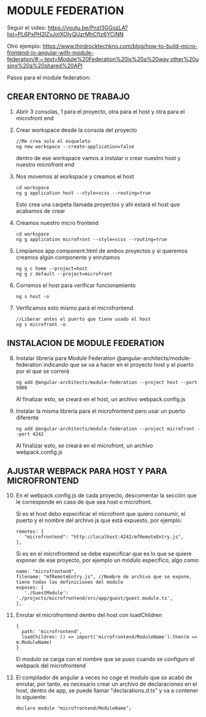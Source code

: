 # MODULE FEDERATION

Seguir el video: https://youtu.be/PnzI3GGozLA?list=PL6PxPH2IZvJoIXOIvQUzrMhCfIz6YCiNN

Otro ejemplo: https://www.thirdrocktechkno.com/blog/how-to-build-micro-frontend-in-angular-with-module-federation/#:~:text=Module%20Federation%20is%20a%20way,other%20using%20a%20shared%20API

Pasos para el module federation:

## CREAR ENTORNO DE TRABAJO

1. Abrir 3 consolas, 1 para el proyecto, otra para el host y otra para el microfront end

2. Crear workspace desde la consola del proyecto

   ```
   //Me crea solo el esqueleto
   ng new workspace --create-application=false
   ```

   dentro de ese workspace vamos a instalar o crear nuestro host y nuestro microfront end

3. Nos movemos al workspace y creamos el host

   ```
   cd workspace
   ng g application host --style=scss --routing=true
   ```

   Esto crea una carpeta llamada proyectos y ahí estará el host que acabamos de crear

4. Creamos nuestro micro frontend

   ```
   cd workspace
   ng g application microfront --style=scss --routing=true
   ```

5. Limpiamos app.component.html de ambos proyectos y si queremos creamos algún componente y enrutamos

   ```
   ng g c home --project=host
   ng g c default --project=microfront
   ```

6. Corremos el host para verificar funcionamiento

   ```
   ng s host -o
   ```

7. Verificamos esto mismo para el microfrontend
   ```
   //Liberar antes el puerto que tiene usado el host
   ng s microfront -o
   ```

## INSTALACION DE MODULE FEDERATION

8. Instalar librería para Module Federation @angular-architects/module-federation
   indicando que se va a hacer en el proyecto host y el puerto por el que se correrá

   ```
   ng add @angular-architects/module-federation --project host --port 5000
   ```

   Al finalizar esto, se creará en el host, un archivo webpack.config.js

9. Instalar la misma librería para el microfrontend pero usar un puerto diferente
   ```
   ng add @angular-architects/module-federation --project microfront --port 4242
   ```
   Al finalizar esto, se creará en el microfront, un archivo webpack.config.js

## AJUSTAR WEBPACK PARA HOST Y PARA MICROFRONTEND

10. En el webpack.config.js de cada proyecto, descomentar la sección que le corresponde
    en caso de que sea host o microfront.

    Si es el host debo especificar el microfront que quiero consumir, el puerto y el nombre del
    archivo js que está expuesto, por ejemplo:

    ```
    remotes: {
       "microfrontend": "http://localhost:4242/mfRemoteEntry.js",
    },
    ```

    Si es en el microfrontend se debe especificar que es lo que se quiere exponer de ese proyecto,
    por ejemplo un módulo específico, algo como:

    ```
    name: "microfrontend",
    filename: "mfRemoteEntry.js", //Nombre de archivo que se expone, tiene todas las definiciones del modulo
    exposes: {
       './GuestModule': './projects/microfrontend/src/app/guest/guest.module.ts',
    },
    ```

11. Enrutar el microfrontend dentro del host con loadChildren

    ```
    {
      path: 'microfrontend',
      loadChildren: () => import('microfrontend/ModuleName').then(m => m.ModuleName)
    }
    ```

    El modulo se carga con el nombre que se puso cuando se configuro el webpack del microfrontend

12. El compilador de angular a veces no coge el modulo que se acabó de enrutar, por tanto, es necesario
    crear un archivo de declaraciones en el host, dentro de app, se puede llamar "declarations.d.ts" y va a contener lo siguiente:
    ```
    declare module "microfrontend/ModuleName";
    ```
